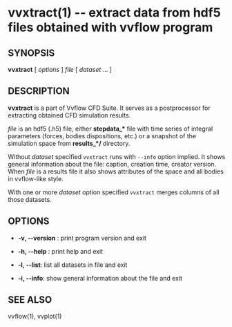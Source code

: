 vvxtract(1) -- extract data from hdf5 files obtained with vvflow program
====

## SYNOPSIS

**vvxtract** [ _options_ ] _file_ [ _dataset_ ... ]

## DESCRIPTION

**vvxtract** is a part of Vvflow CFD Suite. It serves as a postprocessor
for extracting obtained CFD simulation results.

_file_ is an hdf5 (.h5) file, either **stepdata\_\*** file with time
series of integral parameters (forces, bodies dispositions, etc.) or a
snapshot of the simulation space from **results\_\*/** directory.

Without _dataset_ specified `vvxtract` runs with `--info` option
implied. It shows general information about the file: caption, creation
time, creator version. When _file_ is a results file it also shows
attributes of the space and all bodies in vvflow-like style.

With one or more _dataset_ option specified `vvxtract` merges columns of
all those datasets.

## OPTIONS

  * **-v, --version** :
    print program version and exit

  * **-h, --help** :
    print help and exit

  * **-l, --list**:
    list all datasets in file and exit

  * **-i, --info**:
    show general information about the file and exit

## SEE ALSO
  vvflow(1), vvplot(1)
